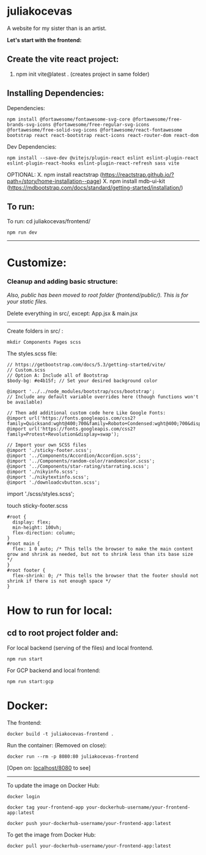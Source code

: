 # juliakocevas

A website for my sister than is an artist.

**Let's start with the frontend:**

## Create the vite react project:

1. npm init vite@latest . (creates project in same folder)

## Installing Dependencies:

Dependencies:

```
npm install @fortawesome/fontawesome-svg-core @fortawesome/free-brands-svg-icons @fortawesome/free-regular-svg-icons @fortawesome/free-solid-svg-icons @fortawesome/react-fontawesome bootstrap react react-bootstrap react-icons react-router-dom react-dom
```

Dev Dependencies:

```
npm install --save-dev @vitejs/plugin-react eslint eslint-plugin-react eslint-plugin-react-hooks eslint-plugin-react-refresh sass vite
```

OPTIONAL: X. npm install reactstrap (https://reactstrap.github.io/?path=/story/home-installation--page) X. npm install mdb-ui-kit (https://mdbootstrap.com/docs/standard/getting-started/installation/)

## To run:

To run: cd juliakocevas/frontend/

```
npm run dev
```

---

# Customize:

### Cleanup and adding basic structure:

_Also, public has been moved to root folder (frontend/public/). This is for your static files._

Delete everything in src/, except:
App.jsx & main.jsx

---

Create folders in src/ :

```
mkdir Components Pages scss
```

The styles.scss file:

```
// https://getbootstrap.com/docs/5.3/getting-started/vite/
// Custom.scss
// Option A: Include all of Bootstrap
$body-bg: #e4b15f; // Set your desired background color

@import '../../node_modules/bootstrap/scss/bootstrap';
// Include any default variable overrides here (though functions won't be available)

// Then add additional custom code here Like Google Fonts:
@import url('https://fonts.googleapis.com/css2?family=Quicksand:wght@400;700&family=Roboto+Condensed:wght@400;700&display=swap');
@import url('https://fonts.googleapis.com/css2?family=Protest+Revolution&display=swap');

// Import your own SCSS files
@import './sticky-footer.scss';
@import '../Components/Accordion/Accordion.scss';
@import '../Components/random-color/randomcolor.scss';
@import '../Components/star-rating/starrating.scss';
@import './nikyinfo.scss';
@import './nikytextinfo.scss';
@import './downloadcvbutton.scss';

```

import './scss/styles.scss';

touch sticky-footer.scss

```
#root {
  display: flex;
  min-height: 100vh;
  flex-direction: column;
}
#root main {
  flex: 1 0 auto; /* This tells the browser to make the main content grow and shrink as needed, but not to shrink less than its base size */
}
#root footer {
  flex-shrink: 0; /* This tells the browser that the footer should not shrink if there is not enough space */
}
```

# How to run for local:

## cd to root project folder and:

For local backend (serving of the files) and local frontend.

```
npm run start
```

For GCP backend and local frontend:

```
npm run start:gcp
```

# Docker:

The frontend:

```
docker build -t juliakocevas-frontend .
```

Run the container: (Removed on close):

```
docker run --rm -p 8080:80 juliakocevas-frontend
```

[Open on: [localhost/8080](http://localhost:8080) to see]

---

To update the image on Docker Hub:

```
docker login

docker tag your-frontend-app your-dockerhub-username/your-frontend-app:latest

docker push your-dockerhub-username/your-frontend-app:latest
```

To get the image from Docker Hub:

```
docker pull your-dockerhub-username/your-frontend-app:latest
```
